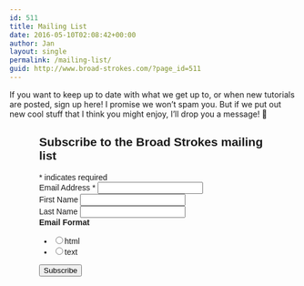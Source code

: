 ```yaml
---
id: 511
title: Mailing List
date: 2016-05-10T02:08:42+00:00
author: Jan
layout: single
permalink: /mailing-list/
guid: http://www.broad-strokes.com/?page_id=511
---
```

If you want to keep up to date with what we get up to, or when new tutorials are posted, sign up here! I promise we won’t spam you. But if we put out new cool stuff that I think you might enjoy, I’ll drop you a message! 🙂

<div style="width: 400px; margin: auto;"><!-- Begin MailChimp Signup Form -->
<link href="//cdn-images.mailchimp.com/embedcode/classic-10_7.css" rel="stylesheet" type="text/css"/>
<style type="text/css">
	#mc_embed_signup{clear:left; font:14px Helvetica,Arial,sans-serif;  width:400px;}
	/* Add your own MailChimp form style overrides in your site stylesheet or in this style block.
	   We recommend moving this block and the preceding CSS link to the HEAD of your HTML file. */
</style>
<div id="mc_embed_signup">
<form action="//broad-strokes.us13.list-manage.com/subscribe/post?u=dd42cc1709a3d14151db4f926&amp;id=f3053b9848" method="post" id="mc-embedded-subscribe-form" name="mc-embedded-subscribe-form" class="validate" target="_blank" novalidate>
    <div id="mc_embed_signup_scroll">
	<h2>Subscribe to the Broad Strokes mailing list</h2>
<div class="indicates-required"><span class="asterisk">*</span> indicates required</div>
<div class="mc-field-group">
	<label for="mce-EMAIL">Email Address  <span class="asterisk">*</span>
</label>
	<input type="email" value="" name="EMAIL" class="required email" id="mce-EMAIL"/>
</div>
<div class="mc-field-group">
	<label for="mce-FNAME">First Name </label>
	<input type="text" value="" name="FNAME" class="" id="mce-FNAME"/>
</div>
<div class="mc-field-group">
	<label for="mce-LNAME">Last Name </label>
	<input type="text" value="" name="LNAME" class="" id="mce-LNAME"/>
</div>
<div class="mc-field-group input-group">
    <strong>Email Format </strong>
    <ul><li><input type="radio" value="html" name="EMAILTYPE" id="mce-EMAILTYPE-0"/><label for="mce-EMAILTYPE-0">html</label></li>
<li><input type="radio" value="text" name="EMAILTYPE" id="mce-EMAILTYPE-1"/><label for="mce-EMAILTYPE-1">text</label></li>
</ul>
</div>
	<div id="mce-responses" class="clear">
		<div class="response" id="mce-error-response" style="display:none"></div>
		<div class="response" id="mce-success-response" style="display:none"></div>
	</div>    <!-- real people should not fill this in and expect good things - do not remove this or risk form bot signups-->
    <div style="position: absolute; left: -5000px;" aria-hidden="true"><input type="text" name="b_dd42cc1709a3d14151db4f926_f3053b9848" tabindex="-1" value=""/></div>
    <div class="clear"><input style="margin-left: 0;" type="submit" value="Subscribe" name="subscribe" id="mc-embedded-subscribe" /></div>
    </div>
</form>
</div>

<!--End mc_embed_signup-->
</div>